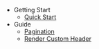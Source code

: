 - Getting Start
  - [Quick Start](quickstart)
- Guide
  - [Pagination](pagination)
  - [Render Custom Header](customHeader)
  